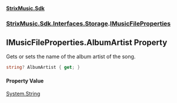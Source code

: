 #### [StrixMusic.Sdk](./index.md 'index')
### [StrixMusic.Sdk.Interfaces.Storage](./StrixMusic-Sdk-Interfaces-Storage.md 'StrixMusic.Sdk.Interfaces.Storage').[IMusicFileProperties](./StrixMusic-Sdk-Interfaces-Storage-IMusicFileProperties.md 'StrixMusic.Sdk.Interfaces.Storage.IMusicFileProperties')
## IMusicFileProperties.AlbumArtist Property
Gets or sets the name of the album artist of the song.  
```csharp
string? AlbumArtist { get; }
```
#### Property Value
[System.String](https://docs.microsoft.com/en-us/dotnet/api/System.String 'System.String')  
